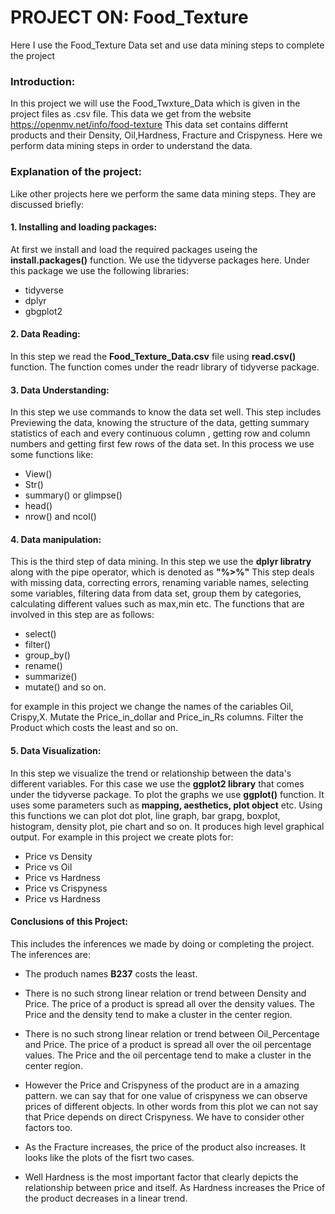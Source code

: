 # PROJECT ON: Food_Texture
Here I use the Food_Texture Data set and use data mining steps to complete the project
### Introduction:
In this project we will use the Food_Twxture_Data which is given in the project files as .csv file. This data we get from the website <https://openmv.net/info/food-texture>
This data set contains differnt products and their Density, Oil,Hardness, Fracture and Crispyness. Here we perform data mining steps in order to understand the data.

### Explanation of the project:
Like other projects here we perform the same data mining steps. They are discussed briefly:

#### 1. Installing and loading packages:
At first we install and load the required packages useing the **install.packages()** function. We use the tidyverse packages here. Under this package we use the following libraries:
* tidyverse
* dplyr
* gbgplot2

#### 2. Data Reading:
In this step we read the **Food_Texture_Data.csv** file using **read.csv()** function. The function comes under the readr library of tidyverse package.

#### 3. Data Understanding:
In this step we use commands to know the data set well. This step includes Previewing the data, knowing the structure of the data, getting summary statistics of each and every continuous column , getting row and column numbers and getting first few rows of the data set. In this process we use some functions like:
* View()
* Str()
* summary() or glimpse()
* head()
* nrow() and ncol()

#### 4. Data manipulation:
This is the third step of data mining. In this step we use the **dplyr libratry** along with the pipe operator, which is denoted as **"%>%"** This step deals with missing data, correcting errors, renaming variable names, selecting some variables, filtering data from data set, group them by categories, calculating different values such as max,min etc. The functions that are involved in this step are as follows:
* select()
* filter()
* group_by()
* rename()
* summarize()
* mutate() and so on.

for example in this project we change the names of the cariables Oil, Crispy,X. Mutate the Price_in_dollar and Price_in_Rs columns. Filter the Product which costs the least and so on.

#### 5. Data Visualization:
In this step we visualize the trend or relationship between the data's different variables. For this case we use the **ggplot2 library** that comes under the tidyverse package. To plot the graphs we use **ggplot()** function. It uses some parameters such as **mapping, aesthetics, plot object** etc. Using this functions we can plot dot plot, line graph, bar grapg, boxplot, histogram, density plot, pie chart and so on. It produces high level graphical output. For example in this project we create plots for:
* Price vs Density
* Price vs Oil
* Price vs Hardness
* Price vs Crispyness
* Price vs Hardness

#### Conclusions of this Project:
This includes the inferences we made by doing or completing the project. The inferences are:
* The produch names **B237** costs the least.

* There is no such  strong linear relation or trend between Density and Price. The price of a product is spread all over the density values. The Price and the density tend to make a cluster in the center region.

* There is no such  strong linear relation or trend between Oil_Percentage and Price. The price of a product is spread all over the oil percentage values. The Price and the oil percentage tend to make a cluster in the center region.

* However the Price and Crispyness of the product are in a amazing pattern. we can say that for one value of crispyness we can observe prices of different objects. In other words from this plot we can not say that Price depends on direct Crispyness. We have to consider other factors too.

* As the Fracture increases, the price of the product also increases. It looks like the plots of the fisrt two cases.

* Well Hardness is the most important factor that clearly depicts the relationship between price and itself. As Hardness increases the Price of the product decreases in a linear trend. 
